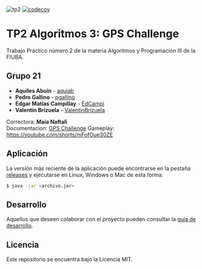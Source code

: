 ![tp2](https://github.com/aquiab/algo3_tp2/actions/workflows/build.yml/badge.svg) [![codecov](https://codecov.io/gh/aquiab/algo3_tp2/branch/master/graph/badge.svg)](https://codecov.io/gh/aquiab/algo3_tp2)

# TP2 Algoritmos 3: GPS Challenge

Trabajo Práctico número 2 de la materia Algoritmos y Programación III de la FIUBA.

## Grupo 21

* **Aquiles Abuin** - [aquiab](https://github.com/aquiab)
* **Pedro Gallino** - [pgallino](https://github.com/pgallino)
* **Edgar Matías Campillay** - [EdCampi](https://github.com/EdCampi)
* **Valentin Brizuela** - [ValentinBrizuela](https://github.com/ValentinBrizuela)

Correctora: **Maia Naftali** <br>
Documentacion: [GPS Challenge](https://docs.google.com/document/d/10b_6xQsLKIDiMHNgsnLCcMwNaK_P4oKI3zwPJVeRxL4/edit?usp=sharing)
Gameplay: https://youtube.com/shorts/mFofOue30ZE

## Aplicación

La versión más reciente de la aplicación puede encontrarse en la pestaña [releases](https://github.com/fiuba/algo3_proyecto_base_tp2/releases/latest) y ejecutarse en Linux, Windows o Mac de esta forma:

```bash
$ java -jar <archivo.jar>
```

## Desarrollo

Aquellos que deseen colaborar con el proyecto pueden consultar la [guía de desarrollo](./docs/Desarrollo.md).

## Licencia

Este repositorio se encuentra bajo la Licencia MIT.
